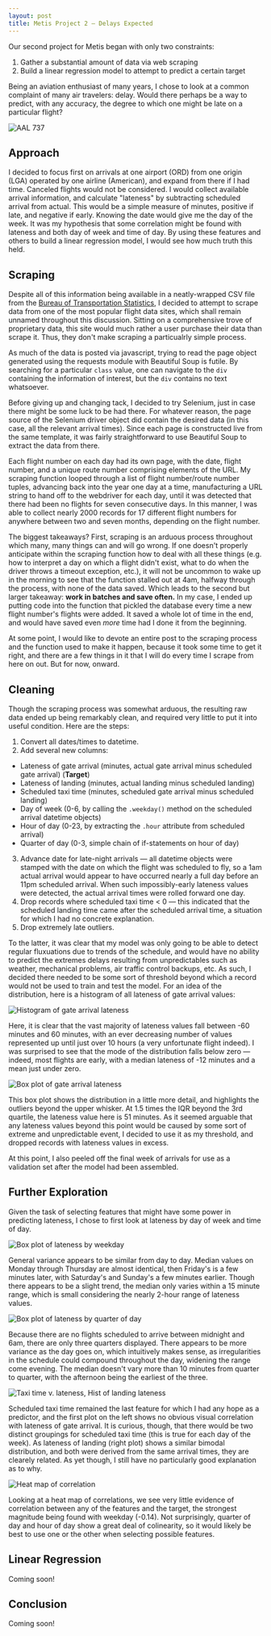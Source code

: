 ```yaml
---
layout: post
title: Metis Project 2 — Delays Expected
---
```


Our second project for Metis began with only two constraints:
1. Gather a substantial amount of data via web scraping
2. Build a linear regression model to attempt to predict a certain target

Being an aviation enthusiast of many years, I chose to look at a common complaint of many air travelers: delay. Would there perhaps be a way to predict, with any accuracy, the degree to which one might be late on a particular flight?

![AAL 737](http://theflight.info/wp-content/gallery/american-airlines-boeing-737-800/Boeing-737-800-American-Airlines.jpg)

## Approach

I decided to focus first on arrivals at one airport (ORD) from one origin (LGA) operated by one airline (American), and expand from there if I had time. Canceled flights would not be considered. I would collect available arrival information, and calculate "lateness" by subtracting scheduled arrival from actual. This would be a simple measure of minutes, positive if late, and negative if early. Knowing the date would give me the day of the week. It was my hypothesis that some correlation might be found with lateness and both day of week and time of day.  By using these features and others to build a linear regression model, I would see how much truth this held.

## Scraping

Despite all of this information being available in a neatly-wrapped CSV file from the [Bureau of Transportation Statistics](https://www.transtats.bts.gov/ONTIME/Index.aspx), I decided to attempt to scrape data from one of the most popular flight data sites, which shall remain unnamed throughout this discussion. Sitting on a comprehensive trove of proprietary data, this site would much rather a user purchase their data than scrape it. Thus, they don't make scraping a particualrly simple process.

As much of the data is posted via javascript, trying to read the page object generated using the requests module with Beautiful Soup is futile. By searching for a particular `class` value, one can navigate to the `div` containing the information of interest, but the `div` contains no text whatsoever.

Before giving up and changing tack, I decided to try Selenium, just in case there might be some luck to be had there. For whatever reason, the page source of the Selenium driver object did contain the desired data (in this case, all the relevant arrival times). Since each page is constructed live from the same template, it was fairly straightforward to use Beautiful Soup to extract the data from there.

Each flight number on each day had its own page, with the date, flight number, and a unique route number comprising elements of the URL. My scraping function looped through a list of flight number/route number tuples, advancing back into the year one day at a time, manufacturing a URL string to hand off to the webdriver for each day, until it was detected that there had been no flights for seven consecutive days. In this manner, I was able to collect nearly 2000 records for 17 different flight numbers for anywhere between two and seven months, depending on the flight number.

The biggest takeaways? First, scraping is an arduous process throughout which many, many things can and will go wrong. If one doesn't properly anticipate within the scraping function how to deal with all these things (e.g. how to interpret a day on which a flight didn't exist, what to do when the driver throws a timeout exception, etc.), it will not be uncommon to wake up in the morning to see that the function stalled out at 4am, halfway through the process, with none of the data saved. Which leads to the second but larger takeaway: **work in batches and save often.** In my case, I ended up putting code into the function that pickled the database every time a new flight number's flights were added. It saved a whole lot of time in the end, and would have saved even *more* time had I done it from the beginning.

At some point, I would like to devote an entire post to the scraping process and the function used to make it happen, because it took some time to get it right, and there are a few things in it that I will do every time I scrape from here on out. But for now, onward.

## Cleaning

Though the scraping process was somewhat arduous, the resulting raw data ended up being remarkably clean, and required very little to put it into useful condition. Here are the steps:

1. Convert all dates/times to datetime.
2. Add several new columns:
  * Lateness of gate arrival (minutes, actual gate arrival minus scheduled gate arrival) (**Target**)
  * Lateness of landing (minutes, actual landing minus scheduled landing)
  * Scheduled taxi time (minutes, scheduled gate arrival minus scheduled landing)
  * Day of week (0-6, by calling the `.weekday()` method on the scheduled arrival datetime objects)
  * Hour of day (0-23, by extracting the `.hour` attribute from scheduled arrival)
  * Quarter of day (0-3, simple chain of if-statements on hour of day)
3. Advance date for late-night arrivals — all datetime objects were stamped with the date on which the flight was scheduled to fly, so a 1am actual arrival would appear to have occurred nearly a full day before an 11pm scheduled arrival. When such impossibly-early lateness values were detected, the actual arrival times were rolled forward one day.
4. Drop records where scheduled taxi time < 0 — this indicated that the scheduled landing time came after the scheduled arrival time, a situation for which I had no concrete explanation.
5. Drop extremely late outliers.

To the latter, it was clear that my model was only going to be able to detect regular fluxuations due to trends of the schedule, and would have no ability to predict the extremes delays resulting from unpredictables such as weather, mechanical problems, air traffic control backups, etc. As such, I decided there needed to be some sort of threshold beyond which a record would not be used to train and test the model. For an idea of the distribution, here is a histogram of all lateness of gate arrival values:

![Histogram of gate arrival lateness](/images/metis_p2/02_hist_lateness_pre.png)

Here, it is clear that the vast majority of lateness values fall between -60 minutes and 60 minutes, with an ever decreasing number of values represented up until just over 10 hours (a very unfortunate flight indeed). I was surprised to see that the mode of the distribution falls below zero — indeed, most flights are early, with a median lateness of -12 minutes and a mean just under zero.

![Box plot of gate arrival lateness](/images/metis_p2/02_box_lateness_pre.png)

This box plot shows the distribution in a little more detail, and highlights the outliers beyond the upper whisker. At 1.5 times the IQR beyond the 3rd quartile, the lateness value here is 51 minutes. As it seemed arguable that any lateness values beyond this point would be caused by some sort of extreme and unpredictable event, I decided to use it as my threshold, and dropped records with lateness values in excess.

At this point, I also peeled off the final week of arrivals for use as a validation set after the model had been assembled.

## Further Exploration

Given the task of selecting features that might have some power in predicting lateness, I chose to first look at lateness by day of week and time of day.

![Box plot of lateness by weekday](/images/metis_p2/02_weekday_box.png)

General variance appears to be similar from day to day. Median values on Monday through Thursday are almost identical, then Friday's is a few minutes later, with Saturday's and Sunday's a few minutes earlier. Though there appears to be a slight trend, the median only varies within a 15 minute range, which is small considering the nearly 2-hour range of lateness values.

![Box plot of lateness by quarter of day](/images/metis_p2/02_quarter_box.png)

Because there are no flights scheduled to arrive between midnight and 6am, there are only three quarters displayed. There appears to be more variance as the day goes on, which intuitively makes sense, as irregularities in the schedule could compound throughout the day, widening the range come evening. The median doesn't vary more than 10 minutes from quarter to quarter, with the afternoon being the earliest of the three. 

![Taxi time v. lateness, Hist of landing lateness](/images/metis_p2/02_taxi_landing.png)

Scheduled taxi time remained the last feature for which I had any hope as a predictor, and the first plot on the left shows no obvious visual correlation with lateness of gate arrival. It is curious, though, that there would be two distinct groupings for scheduled taxi time (this is true for each day of the week). As lateness of landing (right plot) shows a similar bimodal distribution, and both were derived from the same arrival times, they are clearely related. As yet though, I still have no particularly good explanation as to why.

![Heat map of correlation](/images/metis_p2/02_heatmap.png)

Looking at a heat map of correlations, we see very little evidence of correlation between any of the features and the target, the strongest magnitude being found with weekday (-0.14). Not surprisingly, quarter of day and hour of day show a great deal of colinearity, so it would likely be best to use one or the other when selecting possible features.

## Linear Regression

Coming soon!

## Conclusion

Coming soon!

